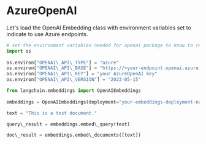 # AzureOpenAI

Let's load the OpenAI Embedding class with environment variables set to indicate to use Azure endpoints.

```python
# set the environment variables needed for openai package to know to reach out to azure  
import os  
  
os.environ["OPENAI\_API\_TYPE"] = "azure"  
os.environ["OPENAI\_API\_BASE"] = "https://<your-endpoint.openai.azure.com/"  
os.environ["OPENAI\_API\_KEY"] = "your AzureOpenAI key"  
os.environ["OPENAI\_API\_VERSION"] = "2023-05-15"  

```

```python
from langchain.embeddings import OpenAIEmbeddings  
  
embeddings = OpenAIEmbeddings(deployment="your-embeddings-deployment-name")  

```

```python
text = "This is a test document."  

```

```python
query\_result = embeddings.embed\_query(text)  

```

```python
doc\_result = embeddings.embed\_documents([text])  

```
